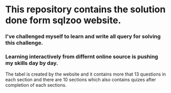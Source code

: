 # This repository contains the solution done form sqlzoo website.
### I've challenged myself to learn and write all query for solving this challenge.
### Learning interactively from differnt online source is pushing my skills day by day.
 The tabel is created by the website and it contains more that 13 questions in each section and there are 10 sections which also contains quizes after completion of each sections.
